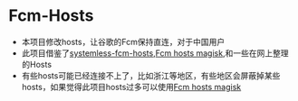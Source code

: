 # Fcm-Hosts
- 本项目修改hosts，让谷歌的Fcm保持直连，对于中国用户
- 此项目借鉴了[systemless-fcm-hosts](https://github.com/Goooler/systemless-fcm-hosts),[Fcm hosts magisk](https://blog.minamigo.moe/archives/201),和一些在网上整理的Hosts
- 有些hosts可能已经连接不上了，比如浙江等地区，有些地区会屏蔽掉某些hosts，如果觉得此项目hosts过多可以使用[Fcm hosts magisk](https://blog.minamigo.moe/archives/201)
